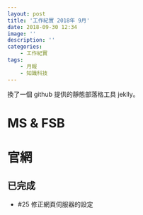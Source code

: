 ```yaml
---
layout: post
title: '工作紀實 2018年 9月'
date: 2018-09-30 12:34
image: ''
description: ''
categories:
    - 工作紀實
tags:
    - 月報
    - 知識科技
---
```


換了一個 github 提供的靜態部落格工具 jeklly。

# MS & FSB


# 官網

## 已完成

* #25 修正網頁伺服器的設定
